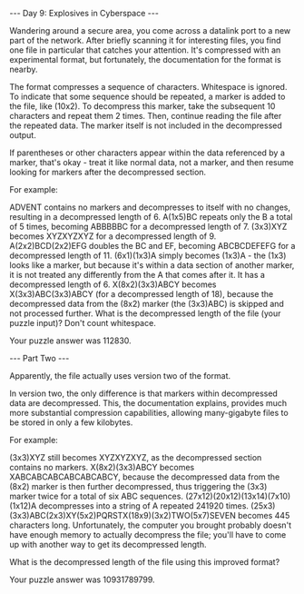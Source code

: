 --- Day 9: Explosives in Cyberspace ---

Wandering around a secure area, you come across a datalink port to a new part of the network. After briefly scanning it for interesting files, you find one file in particular that catches your attention. It's compressed with an experimental format, but fortunately, the documentation for the format is nearby.

The format compresses a sequence of characters. Whitespace is ignored. To indicate that some sequence should be repeated, a marker is added to the file, like (10x2). To decompress this marker, take the subsequent 10 characters and repeat them 2 times. Then, continue reading the file after the repeated data. The marker itself is not included in the decompressed output.

If parentheses or other characters appear within the data referenced by a marker, that's okay - treat it like normal data, not a marker, and then resume looking for markers after the decompressed section.

For example:

ADVENT contains no markers and decompresses to itself with no changes, resulting in a decompressed length of 6.
A(1x5)BC repeats only the B a total of 5 times, becoming ABBBBBC for a decompressed length of 7.
(3x3)XYZ becomes XYZXYZXYZ for a decompressed length of 9.
A(2x2)BCD(2x2)EFG doubles the BC and EF, becoming ABCBCDEFEFG for a decompressed length of 11.
(6x1)(1x3)A simply becomes (1x3)A - the (1x3) looks like a marker, but because it's within a data section of another marker, it is not treated any differently from the A that comes after it. It has a decompressed length of 6.
X(8x2)(3x3)ABCY becomes X(3x3)ABC(3x3)ABCY (for a decompressed length of 18), because the decompressed data from the (8x2) marker (the (3x3)ABC) is skipped and not processed further.
What is the decompressed length of the file (your puzzle input)? Don't count whitespace.

Your puzzle answer was 112830.

--- Part Two ---

Apparently, the file actually uses version two of the format.

In version two, the only difference is that markers within decompressed data are decompressed. This, the documentation explains, provides much more substantial compression capabilities, allowing many-gigabyte files to be stored in only a few kilobytes.

For example:

(3x3)XYZ still becomes XYZXYZXYZ, as the decompressed section contains no markers.
X(8x2)(3x3)ABCY becomes XABCABCABCABCABCABCY, because the decompressed data from the (8x2) marker is then further decompressed, thus triggering the (3x3) marker twice for a total of six ABC sequences.
(27x12)(20x12)(13x14)(7x10)(1x12)A decompresses into a string of A repeated 241920 times.
(25x3)(3x3)ABC(2x3)XY(5x2)PQRSTX(18x9)(3x2)TWO(5x7)SEVEN becomes 445 characters long.
Unfortunately, the computer you brought probably doesn't have enough memory to actually decompress the file; you'll have to come up with another way to get its decompressed length.

What is the decompressed length of the file using this improved format?

Your puzzle answer was 10931789799.


